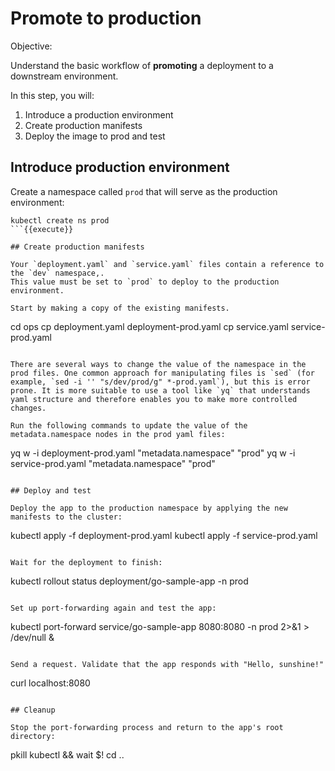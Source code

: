 # Promote to production

Objective:


Understand the basic workflow of **promoting** a deployment to a downstream environment.

In this step, you will:
1. Introduce a production environment
2. Create production manifests
3. Deploy the image to prod and test

## Introduce production environment

Create a namespace called `prod` that will serve as the production environment:

```
kubectl create ns prod
```{{execute}}

## Create production manifests

Your `deployment.yaml` and `service.yaml` files contain a reference to the `dev` namespace,.
This value must be set to `prod` to deploy to the production environment.

Start by making a copy of the existing manifests.

```
cd ops
cp deployment.yaml deployment-prod.yaml
cp service.yaml service-prod.yaml
```{{execute}}

There are several ways to change the value of the namespace in the prod files. One common approach for manipulating files is `sed` (for example, `sed -i '' "s/dev/prod/g" *-prod.yaml`), but this is error prone. It is more suitable to use a tool like `yq` that understands yaml structure and therefore enables you to make more controlled changes.

Run the following commands to update the value of the metadata.namespace nodes in the prod yaml files:

```
yq w -i deployment-prod.yaml "metadata.namespace" "prod"
yq w -i service-prod.yaml "metadata.namespace" "prod"
```{{execute}}

## Deploy and test

Deploy the app to the production namespace by applying the new manifests to the cluster:

```
kubectl apply -f deployment-prod.yaml
kubectl apply -f service-prod.yaml
```{{execute}}

Wait for the deployment to finish:

```
kubectl rollout status deployment/go-sample-app -n prod
```{{execute}}

Set up port-forwarding again and test the app:

```
kubectl port-forward service/go-sample-app 8080:8080 -n prod 2>&1 > /dev/null &
```{{execute}}

Send a request. Validate that the app responds with "Hello, sunshine!"

```
curl localhost:8080
```{{execute}}

## Cleanup

Stop the port-forwarding process and return to the app's root directory:

```
pkill kubectl && wait $!
cd ..
```{{execute}}
